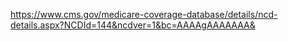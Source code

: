 https://www.cms.gov/medicare-coverage-database/details/ncd-details.aspx?NCDId=144&ncdver=1&bc=AAAAgAAAAAAA&
